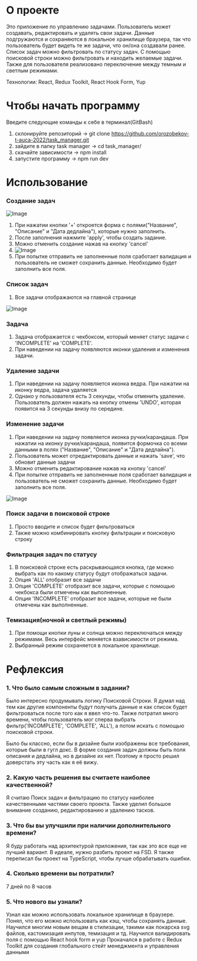 # О проекте

Это приложение по управлению задачами. Пользователь может создавать, редактировать и удалять свои задачи. Данные подгружаются и сохраняются в локальное хранилище браузера, так что пользователь будет видеть те же задачи, что он/она создавали ранее. Список задач можно фильтровать по статусу задач. С помощью поисковой строки можно фильтровать и находить желаемые задачи. Также для пользователя реализовано переключение между темным и светлым режимами.

Технологии: React, Redux Toolkit, React Hook Form, Yup

# Чтобы начать программу

Введите следующие команды к себе в терминал(GitBash)
1. склонируйте репозиторий -> git clone https://github.com/orozobekov-t-auca-2022/task_manager.git
2. зайдите в папку task manager -> cd task_manager/
3. скачайте зависимости    -> npm install
4. запустите программу     -> npm run dev

# Использование

### Создание задач
![Image](https://github.com/user-attachments/assets/294c5ff4-7b2a-4ea4-9b6a-30feeabff509)
1. При нажатии кнопки '+' откроется форма с полями("Название", "Описание" и "Дата дедлайна"), которые нужно заполнить.
2. После заполнения нажмите 'apply', чтобы создать задание.
3. Можно отменить создание нажав на кнопку 'cancel'
4. ![Image](https://github.com/user-attachments/assets/4f344478-ea38-4167-837d-cb780291af4f)
5. При попытке отправить не заполненные поля сработает валидация и пользователь не сможет сохранить данные. Необходимо будет заполнить все поля.

### Список задач
1. Все задачи отображаются на главной странице


![Image](https://github.com/user-attachments/assets/cfc63d89-95d5-40e6-b242-0e4ed7ee5d1a)
### Задача
1. Задача отображается с чекбоксом, который меняет статус задачи с 'INCOMPLETE' на 'COMPLETE'.
2. При наведении на задачу появляются иконки удаления и изменения задачи.

### Удаление задачи
1. При наведении на задачу появляется иконка ведра. При нажатии на иконку ведра, задача удаляется
2. Однако у пользователя есть 3 секунды, чтобы отменить удаление. Пользователь должен нажать на кнопку отмены 'UNDO', которая появится на 3 секунды внизу по середине.

### Изменение задачи
1. При наведении на задачу появляется иконка ручки/карандаша. При нажатии на иконку ручки/карандаша, появится формочка со всеми данными в полях ("Название", "Описание" и "Дата дедлайна").
2. Пользователь может отредактировать данные и нажать 'save', что обновит данные задачи
3. Можно отменить редактирование нажав на кнопку 'cancel'
4. При попытке отправить не заполненные поля сработает валидация и пользователь не сможет сохранить данные. Необходимо будет заполнить все поля.


![Image](https://github.com/user-attachments/assets/9826d33d-da07-4156-b269-6370612bdb36)

### Поиск задачи в поисковой строке
1. Просто вводите и список будет фильтроваться
2. Также можно комбинировать кнопку фильтрации и поисковую строку

### Фильтрация задач по статусу
1. В поисковой строке есть раскрывающаяся кнопка, где можно выбрать как по какому статусу будут отображаться задачи.
2. Опция 'ALL' отобразит все задачи
3. Опция 'COMPLETE' отобразит все задачи, которые с помощью чекбокса были отмечены как выполненные.
4. Опция 'INCOMPLETE' отобразит все задачи, которые не были отмечены как выполненные.

### Темизация(ночной и светлый режимы)
1. При помощи кнопки луны и солнца можно переключаться между режимами. Весь интерфейс меняется взависимости от режима.
2. Выбранный режим сохраняется в локальное хранилище.


# Рефлексия

### 1. Что было самым сложным в задании?
Было интересно продумывать логику Поисковой Строки. Я думал над тем как другие компоненты будут получать данные и как список будет фильтроваться после того как я ввел что-то. Также потратил много времени, чтобы пользователь мог сперва выбрать фильтр('INCOMPLETE', 'COMPLETE', 'ALL'), а потом искать с помощью поисковой строки.

Было бы классно, если бы в дизайне были изображены все требования, которые были в гугл докс. В форме создания задач должны быть поля описания и дедлайна, но в дизайне их нет. Поэтому я просто решил доверстать эту часть как я её вижу.

### 2. Какую часть решения вы считаете наиболее качественной?
Я считаю Поиск задач и фильтрацию по статусу наиболее качественными частями своего проекта. Также уделил большое внимание созданию, редактированию и удалению тасков.

### 3. Что бы вы улучшили при наличии дополнительного времени?
Я буду работать над архитектурой приложения, так как это все еще не лучший вариант. В идеале, нужно разбить проект на FSD. 
Я также переписал бы проект на TypeScript, чтобы лучше обрабатывать ошибки.

### 4. Сколько времени вы потратили?
7 дней по 8 часов

### 5. Что нового вы узнали?
Узнал как можно использовать локальное хранилище в браузере. Понял, что его можно использовать как кэш, чтобы сохранять данные.
Научился многим новым вещам в стилизации, такими как покарска svg файлов, кастомизация инпутов, темизация и тд.
Научился валидировать поля с помощью React hook form и yup
Прокачался в работе с Redux Toolkit для создания глобального стейт менеджмента и управления данными
